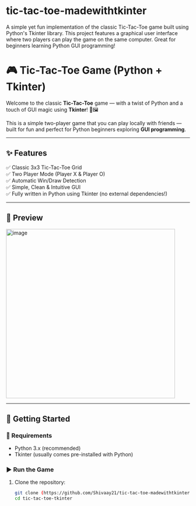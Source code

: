# tic-tac-toe-madewithtkinter
A simple yet fun implementation of the classic Tic-Tac-Toe game built using Python's Tkinter library. This project features a graphical user interface where two players can play the game on the same computer. Great for beginners learning Python GUI programming!

# 🎮 Tic-Tac-Toe Game (Python + Tkinter)

Welcome to the classic **Tic-Tac-Toe** game — with a twist of Python and a touch of GUI magic using **Tkinter**! 🐍🖼️

This is a simple two-player game that you can play locally with friends — built for fun and perfect for Python beginners exploring **GUI programming**.

---

## ✨ Features

✅ Classic 3x3 Tic-Tac-Toe Grid  
✅ Two Player Mode (Player X & Player O)  
✅ Automatic Win/Draw Detection  
✅ Simple, Clean & Intuitive GUI  
✅ Fully written in Python using Tkinter (no external dependencies!)

---

## 📸 Preview

<img width="463" height="463" alt="image" src="https://github.com/user-attachments/assets/5ab1b3d7-87ae-433e-ad7e-9d8cd9e0b381" />


---

## 🚀 Getting Started

### 🔧 Requirements

- Python 3.x (recommended)
- Tkinter (usually comes pre-installed with Python)

### ▶️ Run the Game

1. Clone the repository:

   ```bash
   git clone (https://github.com/Shivaay21/tic-tac-toe-madewithtkinter)
   cd tic-tac-toe-tkinter

